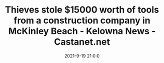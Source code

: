 ---
"title": "Thieves stole $15000 worth of tools from a construction company in McKinley Beach - Kelowna News - Castanet.net"
"date": "2021-9-19 21:0:0"
"feed_name": "GOOGLENEWSCONSTRUCTION"
"feed_website": "https://news.google.com/search?q=construction%2Bincident&hl=en-US&gl=US&ceid=US:en"
"feed_rss": "https://news.google.com/rss/search?q=construction%2Bincident&hl=en-US&gl=US&ceid=US:en"
"link": "https://www.castanet.net/edition/news-story-346213-1-.htm"
"file": "_posts/2021-1-1-78d1a146242b10fc2cb2d8a53c45f5719713001e.md"
"accident": "0"
"drilling": "0"
"dead": "0"
"injured": "0"
---